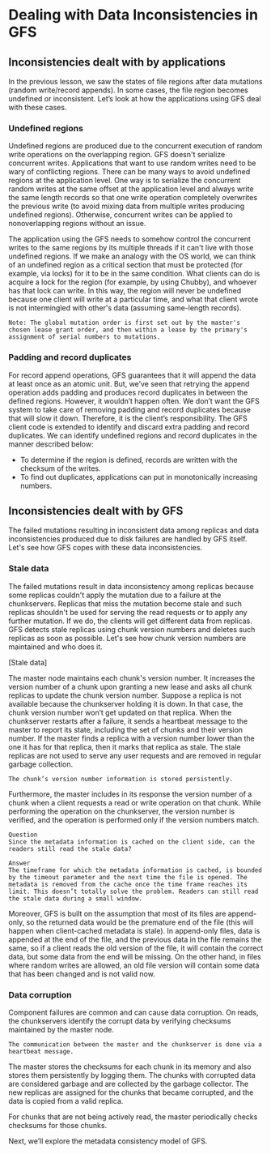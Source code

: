 # Dealing with Data Inconsistencies in GFS
## Inconsistencies dealt with by applications
In the previous lesson, we saw the states of file regions after data mutations (random write/record appends). In some cases, the file region becomes undefined or inconsistent. Let’s look at how the applications using GFS deal with these cases.


### Undefined regions
Undefined regions are produced due to the concurrent execution of random write operations on the overlapping region. GFS doesn't serialize concurrent writes. Applications that want to use random writes need to be wary of conflicting regions. There can be many ways to avoid undefined regions at the application level. One way is to serialize the concurrent random writes at the same offset at the application level and always write the same length records so that one write operation completely overwrites the previous write (to avoid mixing data from multiple writes producing undefined regions). Otherwise, concurrent writes can be applied to nonoverlapping regions without an issue.

The application using the GFS needs to somehow control the concurrent writes to the same regions by its multiple threads if it can't live with those undefined regions. If we make an analogy with the OS world, we can think of an undefined region as a critical section that must be protected (for example, via locks) for it to be in the same condition. What clients can do is acquire a lock for the region (for example, by using Chubby), and whoever has that lock can write. In this way, the region will never be undefined because one client will write at a particular time, and what that client wrote is not intermingled with other's data (assuming same-length records).
```
Note: The global mutation order is first set out by the master's chosen lease grant order, and then within a lease by the primary's assignment of serial numbers to mutations.
```
### Padding and record duplicates
For record append operations, GFS guarantees that it will append the data at least once as an atomic unit. But, we’ve seen that retrying the append operation adds padding and produces record duplicates in between the defined regions. However, it wouldn’t happen often. We don’t want the GFS system to take care of removing padding and record duplicates because that will slow it down. Therefore, it is the client’s responsibility. The GFS client code is extended to identify and discard extra padding and record duplicates. We can identify undefined regions and record duplicates in the manner described below:

- To determine if the region is defined, records are written with the checksum of the writes.
- To find out duplicates, applications can put in monotonically increasing numbers.

## Inconsistencies dealt with by GFS
The failed mutations resulting in inconsistent data among replicas and data inconsistencies produced due to disk failures are handled by GFS itself. Let's see how GFS copes with these data inconsistencies.

### Stale data
The failed mutations result in data inconsistency among replicas because some replicas couldn't apply the mutation due to a failure at the chunkservers. Replicas that miss the mutation become stale and such replicas shouldn't be used for serving the read requests or to apply any further mutation. If we do, the clients will get different data from replicas. GFS detects stale replicas using chunk version numbers and deletes such replicas as soon as possible. Let's see how chunk version numbers are maintained and who does it.

[Stale data]

The master node maintains each chunk's version number. It increases the version number of a chunk upon granting a new lease and asks all chunk replicas to update the chunk version number. Suppose a replica is not available because the chunkserver holding it is down. In that case, the chunk version number won’t get updated on that replica. When the chunkserver restarts after a failure, it sends a heartbeat message to the master to report its state, including the set of chunks and their version number. If the master finds a replica with a version number lower than the one it has for that replica, then it marks that replica as stale. The stale replicas are not used to serve any user requests and are removed in regular garbage collection.
```
The chunk’s version number information is stored persistently.
```
Furthermore, the master includes in its response the version number of a chunk when a client requests a read or write operation on that chunk. While performing the operation on the chunkserver, the version number is verified, and the operation is performed only if the version numbers match.
```
Question
Since the metadata information is cached on the client side, can the readers still read the stale data?

Answer
The timeframe for which the metadata information is cached, is bounded by the timeout parameter and the next time the file is opened. The metadata is removed from the cache once the time frame reaches its limit. This doesn’t totally solve the problem. Readers can still read the stale data during a small window.
```
Moreover, GFS is built on the assumption that most of its files are append-only, so the returned data would be the premature end of the file (this will happen when client-cached metadata is stale). In append-only files, data is appended at the end of the file, and the previous data in the file remains the same, so if a client reads the old version of the file, it will contain the correct data, but some data from the end will be missing. On the other hand, in files where random writes are allowed, an old file version will contain some data that has been changed and is not valid now.

### Data corruption
Component failures are common and can cause data corruption. On reads, the chunkservers identify the corrupt data by verifying checksums maintained by the master node.
```
The communication between the master and the chunkserver is done via a heartbeat message.
```
The master stores the checksums for each chunk in its memory and also stores them persistently by logging them. The chunks with corrupted data are considered garbage and are collected by the garbage collector. The new replicas are assigned for the chunks that became corrupted, and the data is copied from a valid replica.

For chunks that are not being actively read, the master periodically checks checksums for those chunks.

Next, we’ll explore the metadata consistency model of GFS.
